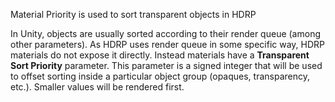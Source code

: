 Material Priority is used to sort transparent objects in HDRP

In Unity, objects are usually sorted according to their render queue (among other parameters). As HDRP uses render queue in some specific way, HDRP materials do not expose it directly. Instead materials have a **Transparent Sort Priority** parameter. This parameter is a signed integer that will be used to offset sorting inside a particular object group (opaques, transparency, etc.). Smaller values will be rendered first.